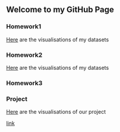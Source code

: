 ## Welcome to my GitHub Page



### Homework1
[Here](https://bu-ie-360.github.io/spring22-DenizDaglar/Homework1.html) are the visualisations of my datasets
### Homework2
[Here](https://bu-ie-360.github.io/spring22-DenizDaglar/Homework2.html) are the visualisations of my datasets
### Homework3

### Project
[Here](https://bu-ie-360.github.io/spring22-DenizDaglar/projectsonnn.html) are the visualisations of our project

[link](https://moodle.boun.edu.tr/login/)
